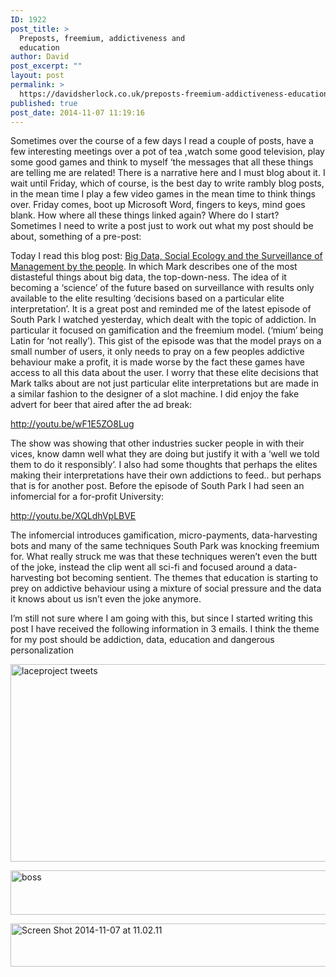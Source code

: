 ```yaml
---
ID: 1922
post_title: >
  Preposts, freemium, addictiveness and
  education
author: David
post_excerpt: ""
layout: post
permalink: >
  https://davidsherlock.co.uk/preposts-freemium-addictiveness-education/
published: true
post_date: 2014-11-07 11:19:16
---
```

Sometimes over the course of a few days I read a couple of posts, have a few interesting meetings over a pot of tea ,watch some good television, play some good games and think to myself ‘the messages that all these things are telling me are related! There is a narrative here and I must blog about it. I wait until Friday, which of course, is the best day to write rambly blog posts, in the mean time I play a few video games in the mean time to think things over. Friday comes, boot up Microsoft Word, fingers to keys, mind goes blank. How where all these things linked again? Where do I start? Sometimes I need to write a post just to work out what my post should be about, something of a pre-post:

Today I read this blog post: <a href="http://dailyimprovisation.blogspot.co.uk/2014/11/big-data-social-ecology-and.html">Big Data, Social Ecology and the Surveillance of Management by the people</a>. In which Mark describes one of the most distasteful things about big data, the top-down-ness. The idea of it becoming a ‘science’ of the future based on surveillance with results only available to the elite resulting ‘decisions based on a particular elite interpretation’. It is a great post and reminded me of the latest episode of South Park I watched yesterday, which dealt with the topic of addiction. In particular it focused on gamification and the freemium model. (‘mium’ being Latin for ‘not really’). This gist of the episode was that the model prays on a small number of users, it only needs to pray on a few peoples addictive behaviour make a profit, it is made worse by the fact these games have access to all this data about the user. I worry that these elite decisions that Mark talks about are not just particular elite interpretations but are made in a similar fashion to the designer of a slot machine. I did enjoy the fake advert for beer that aired after the ad break:

http://youtu.be/wF1E5ZO8Lug

The show was showing that other industries sucker people in with their vices, know damn well what they are doing but justify it with a ‘well we told them to do it responsibly’. I also had some thoughts that perhaps the elites making their interpretations have their own addictions to feed.. but perhaps that is for another post. Before the episode of South Park I had seen an infomercial for a for-profit University:

http://youtu.be/XQLdhVpLBVE

The infomercial introduces gamification, micro-payments, data-harvesting bots and many of the same techniques South Park was knocking freemium for. What really struck me was that these techniques weren’t even the butt of the joke, instead the clip went all sci-fi and focused around a data-harvesting bot becoming sentient. The themes that education is starting to prey on addictive behaviour using a mixture of social pressure and the data it knows about us isn’t even the joke anymore.

I’m still not sure where I am going with this, but since I started writing this post I have received the following information in 3 emails. I think the theme for my post should be addiction, data, education and dangerous personalization

<a href="http://davidsherlock.co.uk/wp-content/uploads/2014/11/laceproject-tweets.png"><img class="size-full wp-image-1923 aligncenter" src="http://davidsherlock.co.uk/wp-content/uploads/2014/11/laceproject-tweets.png" alt="laceproject tweets" width="618" height="316" /></a>

<a href="http://davidsherlock.co.uk/wp-content/uploads/2014/11/boss.png"><img class="size-full wp-image-1924 aligncenter" src="http://davidsherlock.co.uk/wp-content/uploads/2014/11/boss.png" alt="boss" width="926" height="71" /></a>

<a href="http://davidsherlock.co.uk/wp-content/uploads/2014/11/Screen-Shot-2014-11-07-at-11.02.11.png"><img class="alignleft size-full wp-image-1925" src="http://davidsherlock.co.uk/wp-content/uploads/2014/11/Screen-Shot-2014-11-07-at-11.02.11.png" alt="Screen Shot 2014-11-07 at 11.02.11" width="914" height="69" /></a>

&nbsp;

&nbsp;

&nbsp;